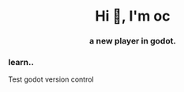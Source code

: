 <h1 align="center">Hi 👋, I'm oc</h1>
<h3 align="center">a new player in godot.</h3>

<h3 align="left">learn..</h3>
<p align="left">
  Test godot version control
</p>
